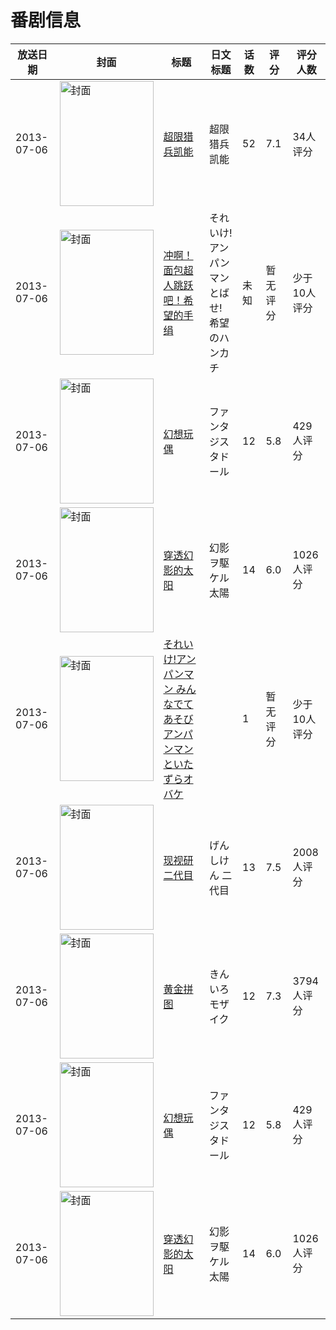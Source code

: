 # 番剧信息

|放送日期|封面|标题|日文标题|话数|评分|评分人数|
|---|---|---|---|---|---|---|
|2013-07-06|<img src="https://lain.bgm.tv/pic/cover/c/c4/0d/78667_nxl88.jpg" alt="封面" style="width:150px;height:200px;object-fit:cover;">|[超限猎兵凯能](https://bangumi.tv/subject/78667)|超限猎兵凯能|52|7.1|34人评分|
|2013-07-06|<img src="https://lain.bgm.tv/pic/cover/c/f4/c5/335297_7r4R7.jpg" alt="封面" style="width:150px;height:200px;object-fit:cover;">|[冲啊！面包超人跳跃吧！希望的手绢](https://bangumi.tv/subject/335297)|それいけ! アンパンマン とばせ! 希望のハンカチ|未知|暂无评分|少于10人评分|
|2013-07-06|<img src="https://lain.bgm.tv/pic/cover/c/dc/87/46826_pSuRu.jpg" alt="封面" style="width:150px;height:200px;object-fit:cover;">|[幻想玩偶](https://bangumi.tv/subject/46826)|ファンタジスタドール|12|5.8|429人评分|
|2013-07-06|<img src="https://lain.bgm.tv/pic/cover/c/16/7c/66262_ePQXb.jpg" alt="封面" style="width:150px;height:200px;object-fit:cover;">|[穿透幻影的太阳](https://bangumi.tv/subject/66262)|幻影ヲ駆ケル太陽|14|6.0|1026人评分|
|2013-07-06|<img src="https://lain.bgm.tv/pic/cover/c/07/4a/455926_4qLq4.jpg" alt="封面" style="width:150px;height:200px;object-fit:cover;">|[それいけ!アンパンマン みんなでてあそび アンパンマンといたずらオバケ](https://bangumi.tv/subject/455926)||1|暂无评分|少于10人评分|
|2013-07-06|<img src="https://lain.bgm.tv/pic/cover/c/de/2a/71802_k0v3u.jpg" alt="封面" style="width:150px;height:200px;object-fit:cover;">|[现视研 二代目](https://bangumi.tv/subject/71802)|げんしけん 二代目|13|7.5|2008人评分|
|2013-07-06|<img src="https://lain.bgm.tv/pic/cover/c/9b/42/57978_NK1n4.jpg" alt="封面" style="width:150px;height:200px;object-fit:cover;">|[黄金拼图](https://bangumi.tv/subject/57978)|きんいろモザイク|12|7.3|3794人评分|
|2013-07-06|<img src="https://lain.bgm.tv/pic/cover/c/dc/87/46826_pSuRu.jpg" alt="封面" style="width:150px;height:200px;object-fit:cover;">|[幻想玩偶](https://bangumi.tv/subject/46826)|ファンタジスタドール|12|5.8|429人评分|
|2013-07-06|<img src="https://lain.bgm.tv/pic/cover/c/16/7c/66262_ePQXb.jpg" alt="封面" style="width:150px;height:200px;object-fit:cover;">|[穿透幻影的太阳](https://bangumi.tv/subject/66262)|幻影ヲ駆ケル太陽|14|6.0|1026人评分|

